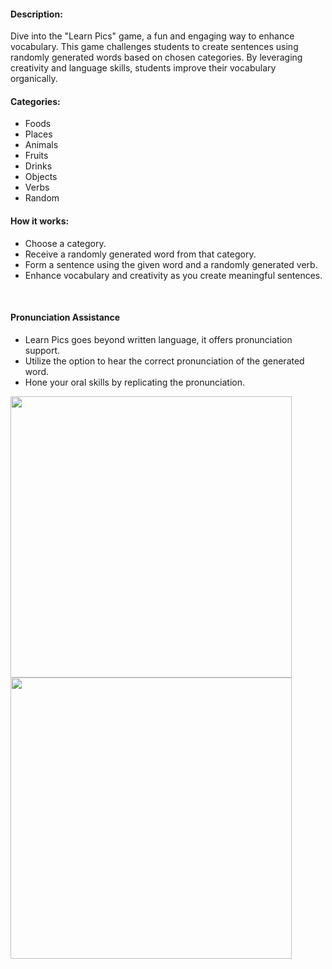 <h4>Description:</h4>
<p>Dive into the "Learn Pics" game, a fun and engaging way to enhance vocabulary. This game challenges students to create sentences using randomly generated words based on chosen categories. By leveraging creativity and language skills, students improve their vocabulary organically.</p>
<h4>Categories:</h4>
<ul>
  <li>Foods</li>
  <li>Places</li>
  <li>Animals</li>
  <li>Fruits</li>
  <li>Drinks</li>
  <li>Objects</li>
  <li>Verbs</li>
  <li>Random</li>
</ul>
<h4>How it works:</h4>
<ul>
  <li>Choose a category.</li>
  <li>Receive a randomly generated word from that category.</li>
  <li>Form a sentence using the given word and a randomly generated verb.</li>
  <li>Enhance vocabulary and creativity as you create meaningful sentences.</li>
</ul>
<br>
<h4>Pronunciation Assistance</h4>
<ul>
  <li>Learn Pics goes beyond written language, it offers pronunciation support.</li>
  <li>Utilize the option to hear the correct pronunciation of the generated word.</li>
  <li>Hone your oral skills by replicating the pronunciation.</li>
</ul>

<img src="https://github.com/Faabry/Englishs-Cool/assets/110841289/96a9c825-f878-4e38-b7de-63dbe697addf" widht=450px height=450px>
<img src="https://github.com/Faabry/Englishs-Cool/assets/110841289/7fbc0ed0-9a2f-423b-96e8-c20d0c1d8a58" widht=450px height=450px>
